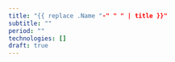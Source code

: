 ```yaml
---
title: "{{ replace .Name "-" " " | title }}"
subtitle: ""
period: ""
technologies: []
draft: true
---
```

